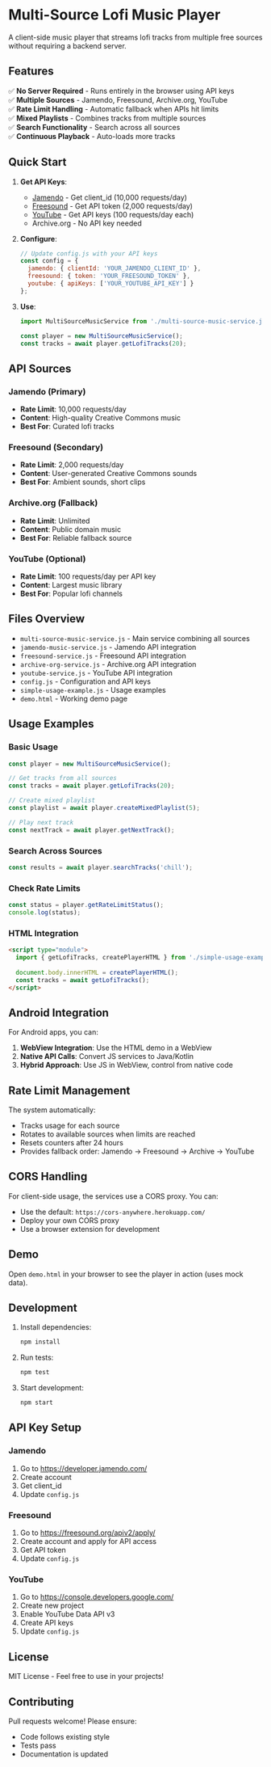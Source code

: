 # Multi-Source Lofi Music Player

A client-side music player that streams lofi tracks from multiple free sources without requiring a backend server.

## Features

✅ **No Server Required** - Runs entirely in the browser using API keys  
✅ **Multiple Sources** - Jamendo, Freesound, Archive.org, YouTube  
✅ **Rate Limit Handling** - Automatic fallback when APIs hit limits  
✅ **Mixed Playlists** - Combines tracks from multiple sources  
✅ **Search Functionality** - Search across all sources  
✅ **Continuous Playback** - Auto-loads more tracks  

## Quick Start

1. **Get API Keys**:
   - [Jamendo](https://developer.jamendo.com/) - Get client_id (10,000 requests/day)
   - [Freesound](https://freesound.org/apiv2/apply/) - Get API token (2,000 requests/day)
   - [YouTube](https://console.developers.google.com/) - Get API keys (100 requests/day each)
   - Archive.org - No API key needed

2. **Configure**:
   ```javascript
   // Update config.js with your API keys
   const config = {
     jamendo: { clientId: 'YOUR_JAMENDO_CLIENT_ID' },
     freesound: { token: 'YOUR_FREESOUND_TOKEN' },
     youtube: { apiKeys: ['YOUR_YOUTUBE_API_KEY'] }
   };
   ```

3. **Use**:
   ```javascript
   import MultiSourceMusicService from './multi-source-music-service.js';
   
   const player = new MultiSourceMusicService();
   const tracks = await player.getLofiTracks(20);
   ```

## API Sources

### Jamendo (Primary)
- **Rate Limit**: 10,000 requests/day
- **Content**: High-quality Creative Commons music
- **Best For**: Curated lofi tracks

### Freesound (Secondary)
- **Rate Limit**: 2,000 requests/day
- **Content**: User-generated Creative Commons sounds
- **Best For**: Ambient sounds, short clips

### Archive.org (Fallback)
- **Rate Limit**: Unlimited
- **Content**: Public domain music
- **Best For**: Reliable fallback source

### YouTube (Optional)
- **Rate Limit**: 100 requests/day per API key
- **Content**: Largest music library
- **Best For**: Popular lofi channels

## Files Overview

- `multi-source-music-service.js` - Main service combining all sources
- `jamendo-music-service.js` - Jamendo API integration
- `freesound-service.js` - Freesound API integration
- `archive-org-service.js` - Archive.org API integration
- `youtube-service.js` - YouTube API integration
- `config.js` - Configuration and API keys
- `simple-usage-example.js` - Usage examples
- `demo.html` - Working demo page

## Usage Examples

### Basic Usage
```javascript
const player = new MultiSourceMusicService();

// Get tracks from all sources
const tracks = await player.getLofiTracks(20);

// Create mixed playlist
const playlist = await player.createMixedPlaylist(5);

// Play next track
const nextTrack = await player.getNextTrack();
```

### Search Across Sources
```javascript
const results = await player.searchTracks('chill');
```

### Check Rate Limits
```javascript
const status = player.getRateLimitStatus();
console.log(status);
```

### HTML Integration
```html
<script type="module">
  import { getLofiTracks, createPlayerHTML } from './simple-usage-example.js';
  
  document.body.innerHTML = createPlayerHTML();
  const tracks = await getLofiTracks();
</script>
```

## Android Integration

For Android apps, you can:

1. **WebView Integration**: Use the HTML demo in a WebView
2. **Native API Calls**: Convert JS services to Java/Kotlin
3. **Hybrid Approach**: Use JS in WebView, control from native code

## Rate Limit Management

The system automatically:
- Tracks usage for each source
- Rotates to available sources when limits are reached
- Resets counters after 24 hours
- Provides fallback order: Jamendo → Freesound → Archive → YouTube

## CORS Handling

For client-side usage, the services use a CORS proxy. You can:
- Use the default: `https://cors-anywhere.herokuapp.com/`
- Deploy your own CORS proxy
- Use a browser extension for development

## Demo

Open `demo.html` in your browser to see the player in action (uses mock data).

## Development

1. Install dependencies:
   ```bash
   npm install
   ```

2. Run tests:
   ```bash
   npm test
   ```

3. Start development:
   ```bash
   npm start
   ```

## API Key Setup

### Jamendo
1. Go to https://developer.jamendo.com/
2. Create account
3. Get client_id
4. Update `config.js`

### Freesound
1. Go to https://freesound.org/apiv2/apply/
2. Create account and apply for API access
3. Get API token
4. Update `config.js`

### YouTube
1. Go to https://console.developers.google.com/
2. Create new project
3. Enable YouTube Data API v3
4. Create API keys
5. Update `config.js`

## License

MIT License - Feel free to use in your projects!

## Contributing

Pull requests welcome! Please ensure:
- Code follows existing style
- Tests pass
- Documentation is updated

